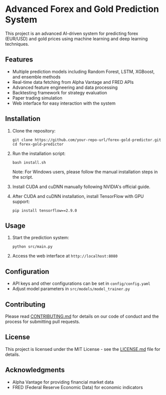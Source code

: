 # Advanced Forex and Gold Prediction System

This project is an advanced AI-driven system for predicting forex (EUR/USD) and gold prices using machine learning and deep learning techniques.

## Features

- Multiple prediction models including Random Forest, LSTM, XGBoost, and ensemble methods
- Real-time data fetching from Alpha Vantage and FRED APIs
- Advanced feature engineering and data processing
- Backtesting framework for strategy evaluation
- Paper trading simulation
- Web interface for easy interaction with the system

## Installation

1. Clone the repository:
   ```
   git clone https://github.com/your-repo-url/forex-gold-predictor.git
   cd forex-gold-predictor
   ```

2. Run the installation script:
   ```
   bash install.sh
   ```

   Note: For Windows users, please follow the manual installation steps in the script.

3. Install CUDA and cuDNN manually following NVIDIA's official guide.

4. After CUDA and cuDNN installation, install TensorFlow with GPU support:
   ```
   pip install tensorflow==2.9.0
   ```

## Usage

1. Start the prediction system:
   ```
   python src/main.py
   ```

2. Access the web interface at `http://localhost:8080`

## Configuration

- API keys and other configurations can be set in `config/config.yaml`
- Adjust model parameters in `src/models/model_trainer.py`

## Contributing

Please read [CONTRIBUTING.md](CONTRIBUTING.md) for details on our code of conduct and the process for submitting pull requests.

## License

This project is licensed under the MIT License - see the [LICENSE.md](LICENSE.md) file for details.

## Acknowledgments

- Alpha Vantage for providing financial market data
- FRED (Federal Reserve Economic Data) for economic indicators